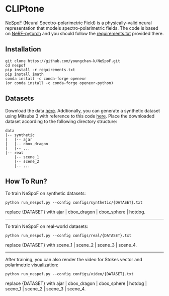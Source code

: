# CLIPtone
[NeSpoF](https://youngchan-k.github.io/nespof) (Neural Spectro-polarimetric Field) is a physically-valid neural representation that models spectro-polarimetric fields.
The code is based on [NeRF-pytorch](https://github.com/yenchenlin/nerf-pytorch) and you should follow the [requirements.txt](https://github.com/yenchenlin/nerf-pytorch/blob/master/requirements.txt) provided there.

## Installation
```
git clone https://github.com/youngchan-k/NeSpoF.git
cd nespof
pip install -r requirements.txt
pip install imath
conda install -c conda-forge openexr
(or conda install -c conda-forge openexr-python)
```

## Datasets
Download the data [here](https://drive.google.com/drive/folders/1W7apuXPA3EkyUs8VgZgwdMpnc96aLXXJ). Addtionally, you can generate a synthetic dataset using Mitsuba 3 with reference to this code [here](https://drive.google.com/drive/folders/1IDQsnRMGTXcek4TMs2PjO_0IHs-zxMgz). Place the downloaded dataset according to the following directory structure:

```
data
|-- synthetic
|   |-- ajar
|   |-- cbox_dragon
|   |-- ...
|-- real
    |-- scene_1
    |-- scene_2
    |-- ...
```


## How To Run?
To train NeSpoF on synthetic datasets:
```
python run_nespof.py --config configs/synthetic/{DATASET}.txt
```
replace {DATASET} with ajar | cbox_dragon | cbox_sphere | hotdog.

---

To train NeSpoF on real-world datasets:
```
python run_nespof.py --config configs/real/{DATASET}.txt
```
replace {DATASET} with scene_1 | scene_2 | scene_3 | scene_4.

---

After training, you can also render the video for Stokes vector and polarimetric visualization:
```
python run_nespof.py --config configs/video/{DATASET}.txt
```
replace {DATASET} with ajar | cbox_dragon | cbox_sphere | hotdog | scene_1 | scene_2 | scene_3 | scene_4.
